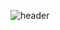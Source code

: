 <!-- Capsule Header -->
![header](https://capsule-render.vercel.app/api?type=waving&color=gradient&height=200&section=header&text=Raissheva&fontSize=40&fontAlignY=35&desc=Statistika%20Student%20%7C%20ML%20Enthusiast&descAlignY=60&descAlign=60)

